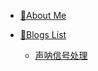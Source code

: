 * [🤠About Me](public_docs/AboutMe_EN.md)
  
* [📶Blogs List](public_docs\contents)
  
  * [声呐信号处理](public_docs\dsp\sonar_signal_processing\contents.md)
  
    

